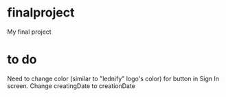 # finalproject
My final project
# to do
Need to change color (similar to "lednify" logo's color) for button in Sign In screen.
Change creatingDate to creationDate
